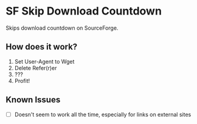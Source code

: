 SF Skip Download Countdown
================================
Skips download countdown on SourceForge.

## How does it work?
1. Set User-Agent to Wget
2. Delete Refer(r)er
3. ???
4. Profit!

## Known Issues
- [ ] Doesn't seem to work all the time, especially for links on external sites